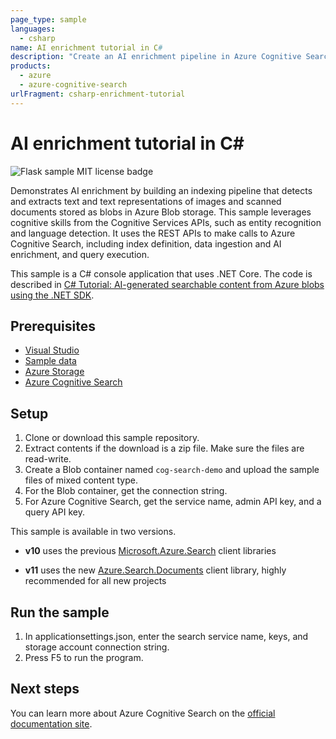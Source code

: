 ```yaml
---
page_type: sample
languages:
  - csharp
name: AI enrichment tutorial in C#
description: "Create an AI enrichment pipeline in Azure Cognitive Search to extract text, structure, and information from raw content, including images and unstructured text."
products:
  - azure
  - azure-cognitive-search
urlFragment: csharp-enrichment-tutorial
---
```


# AI enrichment tutorial in C#

![Flask sample MIT license badge](https://img.shields.io/badge/license-MIT-green.svg)

Demonstrates AI enrichment by building an indexing pipeline that detects and extracts text and text representations of images and scanned documents stored as blobs in Azure Blob storage. This sample leverages cognitive skills from the Cognitive Services APIs, such as entity recognition and language detection. It uses the REST APIs to make calls to Azure Cognitive Search, including index definition, data ingestion and AI enrichment, and query execution.

This sample is a C# console application that uses .NET Core. The code is described in [C# Tutorial: AI-generated searchable content from Azure blobs using the .NET SDK](https://docs.microsoft.com/azure/search/cognitive-search-tutorial-blob-dotnet). 

## Prerequisites

- [Visual Studio](https://visualstudio.microsoft.com/downloads/)
- [Sample data](https://github.com/Azure-Samples/azure-search-sample-data/tree/master/ai-enrichment-mixed-media)
- [Azure Storage](https://docs.microsoft.com/azure/storage/common/storage-quickstart-create-account) 
- [Azure Cognitive Search](https://docs.microsoft.com/azure/search/search-create-service-portal)

## Setup

1. Clone or download this sample repository.
1. Extract contents if the download is a zip file. Make sure the files are read-write.
1. Create a Blob container named `cog-search-demo` and upload the sample files of mixed content type.
1. For the Blob container, get the connection string.
1. For Azure Cognitive Search, get the service name, admin API key, and a query API key.

This sample is available in two versions.

+ **v10** uses the previous [Microsoft.Azure.Search](https://docs.microsoft.com/dotnet/api/overview/azure/search/client10) client libraries

+ **v11** uses the new [Azure.Search.Documents](https://docs.microsoft.com/dotnet/api/overview/azure/search.documents-readme) client library, highly recommended for all new projects

## Run the sample

1. In applicationsettings.json, enter the search service name, keys, and storage account connection string.
1. Press F5 to run the program.

## Next steps

You can learn more about Azure Cognitive Search on the [official documentation site](https://docs.microsoft.com/azure/search).
